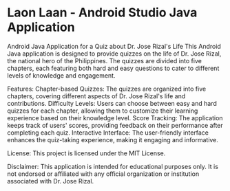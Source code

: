 # Laon Laan - Android Studio Java Application
Android Java Application for a Quiz about Dr. Jose Rizal's Life
This Android Java application is designed to provide quizzes on the life of Dr. Jose Rizal, the national hero of the Philippines. The quizzes are divided into five chapters, each featuring both hard and easy questions to cater to different levels of knowledge and engagement.

Features:
Chapter-based Quizzes: The quizzes are organized into five chapters, covering different aspects of Dr. Jose Rizal's life and contributions.
Difficulty Levels: Users can choose between easy and hard quizzes for each chapter, allowing them to customize their learning experience based on their knowledge level.
Score Tracking: The application keeps track of users' scores, providing feedback on their performance after completing each quiz.
Interactive Interface: The user-friendly interface enhances the quiz-taking experience, making it engaging and informative.

License:
This project is licensed under the MIT License.

Disclaimer:
This application is intended for educational purposes only. It is not endorsed or affiliated with any official organization or institution associated with Dr. Jose Rizal.

